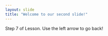 ```yaml
---
layout: slide
title: "Welcome to our second slide!"
---
```

Step 7 of Lesson.
Use the left arrow to go back!
